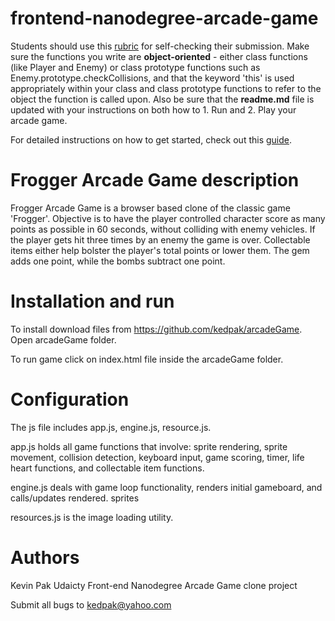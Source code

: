 frontend-nanodegree-arcade-game
===============================

Students should use this [rubric](https://review.udacity.com/#!/projects/2696458597/rubric) for self-checking their submission. Make sure the functions you write are **object-oriented** - either class functions (like Player and Enemy) or class prototype functions such as Enemy.prototype.checkCollisions, and that the keyword 'this' is used appropriately within your class and class prototype functions to refer to the object the function is called upon. Also be sure that the **readme.md** file is updated with your instructions on both how to 1. Run and 2. Play your arcade game.

For detailed instructions on how to get started, check out this [guide](https://docs.google.com/document/d/1v01aScPjSWCCWQLIpFqvg3-vXLH2e8_SZQKC8jNO0Dc/pub?embedded=true).





# Frogger Arcade Game description

Frogger Arcade Game is a browser based clone of the classic game 'Frogger'. Objective is to have the player controlled character score as many points as possible in 60 seconds, without colliding with enemy vehicles. If the player gets hit three times by an enemy the game is over. Collectable items either help bolster the player's total points or lower them. The gem adds one point, while the bombs subtract one point. 


# Installation and run
To install download files from https://github.com/kedpak/arcadeGame. Open arcadeGame folder. 

To run game click on index.html file inside the arcadeGame folder. 


# Configuration

The js file includes app.js, engine.js, resource.js.

app.js holds all game functions that involve: sprite rendering, sprite movement, collision detection, keyboard input, game scoring, timer, life heart functions, and collectable item functions.

engine.js deals with game loop functionality, renders initial gameboard, and calls/updates rendered. sprites

resources.js is the image loading utility.


# Authors 

Kevin Pak
Udaicty Front-end Nanodegree Arcade Game clone project


Submit all bugs to kedpak@yahoo.com  

